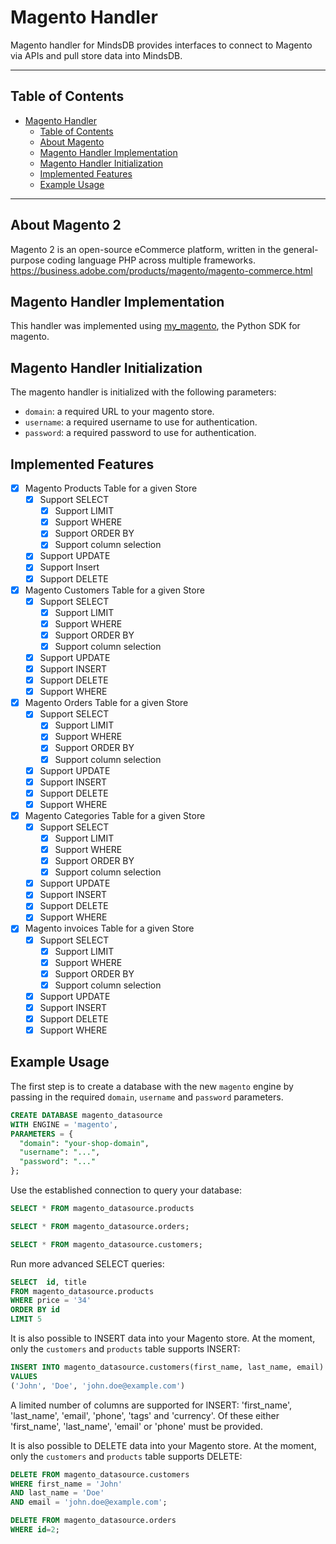 # Magento Handler

Magento handler for MindsDB provides interfaces to connect to Magento via APIs and pull store data into MindsDB.

---

## Table of Contents

- [Magento Handler](#magento-handler)
  - [Table of Contents](#table-of-contents)
  - [About Magento](#about-magento-2)
  - [Magento Handler Implementation](#magento-handler-implementation)
  - [Magento Handler Initialization](#magento-handler-initialization)
  - [Implemented Features](#implemented-features)
  - [Example Usage](#example-usage)

---

## About Magento 2

Magento 2 is an open-source eCommerce platform, written in the general-purpose coding language PHP across multiple frameworks.
<br/>
https://business.adobe.com/products/magento/magento-commerce.html

## Magento Handler Implementation

This handler was implemented using [my_magento](https://github.com/TDKorn/my-magento), the Python SDK for magento.

## Magento Handler Initialization

The magento handler is initialized with the following parameters:

- `domain`: a required URL to your magento store.
- `username`: a required username to use for authentication.
- `password`: a required password to use for authentication.

## Implemented Features

- [x] Magento Products Table for a given Store
  - [x] Support SELECT
    - [x] Support LIMIT
    - [x] Support WHERE
    - [x] Support ORDER BY
    - [x] Support column selection
  - [x] Support UPDATE
  - [x] Support Insert
  - [x] Support DELETE
- [x] Magento Customers Table for a given Store
  - [x] Support SELECT
    - [x] Support LIMIT
    - [x] Support WHERE
    - [x] Support ORDER BY
    - [x] Support column selection
  - [x] Support UPDATE
  - [x] Support INSERT
  - [x] Support DELETE
  - [x] Support WHERE
- [x] Magento Orders Table for a given Store
  - [x] Support SELECT
    - [x] Support LIMIT
    - [x] Support WHERE
    - [x] Support ORDER BY
    - [x] Support column selection
  - [x] Support UPDATE
  - [x] Support INSERT
  - [x] Support DELETE
  - [x] Support WHERE
- [x] Magento Categories Table for a given Store
  - [x] Support SELECT
    - [x] Support LIMIT
    - [x] Support WHERE
    - [x] Support ORDER BY
    - [x] Support column selection
  - [x] Support UPDATE
  - [x] Support INSERT
  - [x] Support DELETE
  - [x] Support WHERE
- [x] Magento invoices Table for a given Store
  - [x] Support SELECT
    - [x] Support LIMIT
    - [x] Support WHERE
    - [x] Support ORDER BY
    - [x] Support column selection
  - [x] Support UPDATE
  - [x] Support INSERT
  - [x] Support DELETE
  - [x] Support WHERE

## Example Usage

The first step is to create a database with the new `magento` engine by passing in the required `domain`, `username` and `password` parameters. 

~~~~sql
CREATE DATABASE magento_datasource
WITH ENGINE = 'magento',
PARAMETERS = {
  "domain": "your-shop-domain",
  "username": "...",
  "password": "..."
};
~~~~

Use the established connection to query your database:

~~~~sql
SELECT * FROM magento_datasource.products
~~~~

~~~~sql
SELECT * FROM magento_datasource.orders;
~~~~

~~~~sql
SELECT * FROM magento_datasource.customers;
~~~~

Run more advanced SELECT queries:

~~~~sql
SELECT  id, title
FROM magento_datasource.products
WHERE price = '34'
ORDER BY id
LIMIT 5
~~~~

It is also possible to INSERT data into your Magento store. At the moment, only the `customers` and `products` table supports INSERT:

~~~~sql
INSERT INTO magento_datasource.customers(first_name, last_name, email)
VALUES 
('John', 'Doe', 'john.doe@example.com')
~~~~

A limited number of columns are supported for INSERT: 'first_name', 'last_name', 'email', 'phone', 'tags' and 'currency'. Of these either 'first_name', 'last_name', 'email' or 'phone' must be provided. 

It is also possible to DELETE data into your Magento store. At the moment, only the `customers` and `products` table supports DELETE:

~~~~sql
DELETE FROM magento_datasource.customers
WHERE first_name = 'John'
AND last_name = 'Doe'
AND email = 'john.doe@example.com';
~~~~

~~~~sql
DELETE FROM magento_datasource.orders
WHERE id=2;
~~~~


